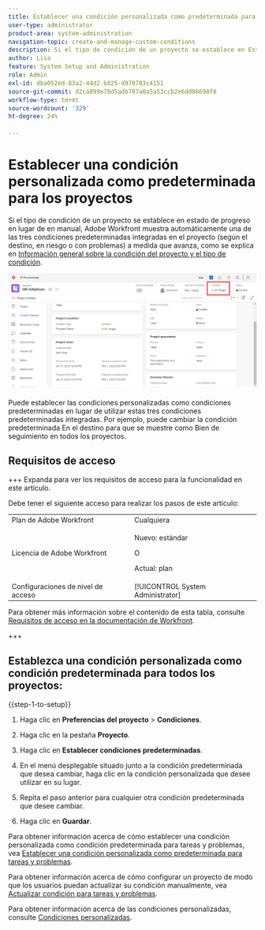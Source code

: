 ```yaml
---
title: Establecer una condición personalizada como predeterminada para los proyectos
user-type: administrator
product-area: system-administration
navigation-topic: create-and-manage-custom-conditions
description: Si el tipo de condición de un proyecto se establece en Estado de progreso en lugar de en Manual, Adobe Workfront muestra automáticamente una de las tres condiciones predeterminadas integradas en el proyecto (como destino, en riesgo o con problemas) a medida que avanza, como se explica en Información general sobre la condición y el tipo de condición del proyecto.
author: Lisa
feature: System Setup and Administration
role: Admin
exl-id: dba052ed-83a2-44d2-b025-d970783c4151
source-git-commit: d2ca099e78d5adb707a0a5a53ccb2e6dd06698f8
workflow-type: tm+mt
source-wordcount: '329'
ht-degree: 24%

---
```


# Establecer una condición personalizada como predeterminada para los proyectos

Si el tipo de condición de un proyecto se establece en estado de progreso en lugar de en manual, Adobe Workfront muestra automáticamente una de las tres condiciones predeterminadas integradas en el proyecto (según el destino, en riesgo o con problemas) a medida que avanza, como se explica en [Información general sobre la condición del proyecto y el tipo de condición](../../../manage-work/projects/manage-projects/project-condition-and-condition-type.md).

![Condición en el encabezado del proyecto](assets/condition-in-project-header-nwe.png)

Puede establecer las condiciones personalizadas como condiciones predeterminadas en lugar de utilizar estas tres condiciones predeterminadas integradas. Por ejemplo, puede cambiar la condición predeterminada En el destino para que se muestre como Bien de seguimiento en todos los proyectos.

## Requisitos de acceso

+++ Expanda para ver los requisitos de acceso para la funcionalidad en este artículo.

Debe tener el siguiente acceso para realizar los pasos de este artículo:

<table style="table-layout:auto"> 
 <col> 
 <col> 
 <tbody> 
  <tr> 
   <td role="rowheader">Plan de Adobe Workfront</td> 
   <td>Cualquiera</td> 
  </tr> 
  <tr> 
  <tr> 
   <td role="rowheader">Licencia de Adobe Workfront</td> 
   <td><p>Nuevo: estándar</p>
       <p>O</p>
       <p>Actual: plan</p></td>
  </tr> 
  </tr> 
  <tr> 
   <td role="rowheader">Configuraciones de nivel de acceso</td> 
   <td>[!UICONTROL System Administrator]</td>
  </tr> 
 </tbody> 
</table>

Para obtener más información sobre el contenido de esta tabla, consulte [Requisitos de acceso en la documentación de Workfront](/help/quicksilver/administration-and-setup/add-users/access-levels-and-object-permissions/access-level-requirements-in-documentation.md).

+++

## Establezca una condición personalizada como condición predeterminada para todos los proyectos:

{{step-1-to-setup}}

1. Haga clic en **Preferencias del proyecto** > **Condiciones**.

1. Haga clic en la pestaña **Proyecto**.
1. Haga clic en **Establecer condiciones predeterminadas**.
1. En el menú desplegable situado junto a la condición predeterminada que desea cambiar, haga clic en la condición personalizada que desee utilizar en su lugar.
1. Repita el paso anterior para cualquier otra condición predeterminada que desee cambiar.
1. Haga clic en **Guardar**.

Para obtener información acerca de cómo establecer una condición personalizada como condición predeterminada para tareas y problemas, vea [Establecer una condición personalizada como predeterminada para tareas y problemas](../../../administration-and-setup/customize-workfront/create-manage-custom-conditions/set-custom-condition-default-tasks-issues.md).

Para obtener información acerca de cómo configurar un proyecto de modo que los usuarios puedan actualizar su condición manualmente, vea [Actualizar condición para tareas y problemas](../../../manage-work/projects/updating-work-in-a-project/update-condition-for-tasks-and-issues.md).

Para obtener información acerca de las condiciones personalizadas, consulte [Condiciones personalizadas](../../../administration-and-setup/customize-workfront/create-manage-custom-conditions/custom-conditions.md).
